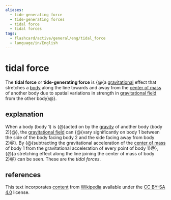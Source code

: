 ```yaml
---
aliases:
  - tide-generating force
  - tide-generating forces
  - tidal force
  - tidal forces
tags:
  - flashcard/active/general/eng/tidal_force
  - language/in/English
---
```


# tidal force

The __tidal force__ or __tide-generating force__ is {@{a [gravitational](gravity.md) effect that stretches a [body](physical%20object.md) along the line towards and away from the [center of mass](center%20of%20mass.md) of another body due to spatial variations in strength in [gravitational field](gravitational%20field.md) from the other body}@}. <!--SR:!2025-02-20,141,290-->

## explanation

When a body (body 1) is {@{acted on by the [gravity](gravity.md) of another body (body 2)}@}, the [gravitational field](gravitational%20field.md) can {@{vary significantly on body 1 between the side of the body facing body 2 and the side facing away from body 2}@}. By {@{subtracting the gravitational acceleration of the [center of mass](center%20of%20mass.md) of body 1 from the gravitational acceleration of every point of body 1}@}, {@{a stretching effect along the line joining the center of mass of body 2}@} can be seen. These are the _tidal forces_. <!--SR:!2025-03-01,163,310!2025-01-07,111,290!2025-05-06,218,330!2025-03-24,180,310-->

## references

This text incorporates [content](https://en.wikipedia.org/wiki/tidal_force) from [Wikipedia](Wikipedia.md) available under the [CC BY-SA 4.0](https://creativecommons.org/licenses/by-sa/4.0/) license.
